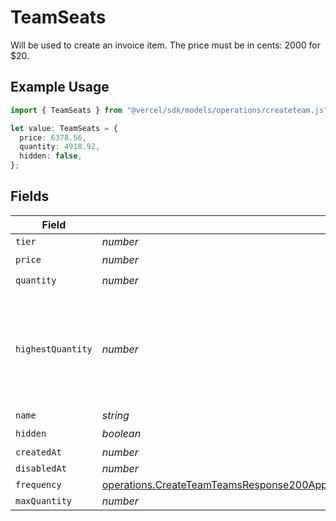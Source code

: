 # TeamSeats

Will be used to create an invoice item. The price must be in cents: 2000 for $20.

## Example Usage

```typescript
import { TeamSeats } from "@vercel/sdk/models/operations/createteam.js";

let value: TeamSeats = {
  price: 6378.56,
  quantity: 4918.92,
  hidden: false,
};
```

## Fields

| Field                                                                                                                                                                                                                          | Type                                                                                                                                                                                                                           | Required                                                                                                                                                                                                                       | Description                                                                                                                                                                                                                    |
| ------------------------------------------------------------------------------------------------------------------------------------------------------------------------------------------------------------------------------ | ------------------------------------------------------------------------------------------------------------------------------------------------------------------------------------------------------------------------------ | ------------------------------------------------------------------------------------------------------------------------------------------------------------------------------------------------------------------------------ | ------------------------------------------------------------------------------------------------------------------------------------------------------------------------------------------------------------------------------ |
| `tier`                                                                                                                                                                                                                         | *number*                                                                                                                                                                                                                       | :heavy_minus_sign:                                                                                                                                                                                                             | N/A                                                                                                                                                                                                                            |
| `price`                                                                                                                                                                                                                        | *number*                                                                                                                                                                                                                       | :heavy_check_mark:                                                                                                                                                                                                             | N/A                                                                                                                                                                                                                            |
| `quantity`                                                                                                                                                                                                                     | *number*                                                                                                                                                                                                                       | :heavy_check_mark:                                                                                                                                                                                                             | N/A                                                                                                                                                                                                                            |
| `highestQuantity`                                                                                                                                                                                                              | *number*                                                                                                                                                                                                                       | :heavy_minus_sign:                                                                                                                                                                                                             | The highest quantity in the current period. Used to render the correct enable/disable UI for add-ons.                                                                                                                          |
| `name`                                                                                                                                                                                                                         | *string*                                                                                                                                                                                                                       | :heavy_minus_sign:                                                                                                                                                                                                             | N/A                                                                                                                                                                                                                            |
| `hidden`                                                                                                                                                                                                                       | *boolean*                                                                                                                                                                                                                      | :heavy_check_mark:                                                                                                                                                                                                             | N/A                                                                                                                                                                                                                            |
| `createdAt`                                                                                                                                                                                                                    | *number*                                                                                                                                                                                                                       | :heavy_minus_sign:                                                                                                                                                                                                             | N/A                                                                                                                                                                                                                            |
| `disabledAt`                                                                                                                                                                                                                   | *number*                                                                                                                                                                                                                       | :heavy_minus_sign:                                                                                                                                                                                                             | N/A                                                                                                                                                                                                                            |
| `frequency`                                                                                                                                                                                                                    | [operations.CreateTeamTeamsResponse200ApplicationJSONResponseBodyBillingInvoiceItemsTeamSeatsFrequency](../../models/operations/createteamteamsresponse200applicationjsonresponsebodybillinginvoiceitemsteamseatsfrequency.md) | :heavy_minus_sign:                                                                                                                                                                                                             | N/A                                                                                                                                                                                                                            |
| `maxQuantity`                                                                                                                                                                                                                  | *number*                                                                                                                                                                                                                       | :heavy_minus_sign:                                                                                                                                                                                                             | N/A                                                                                                                                                                                                                            |